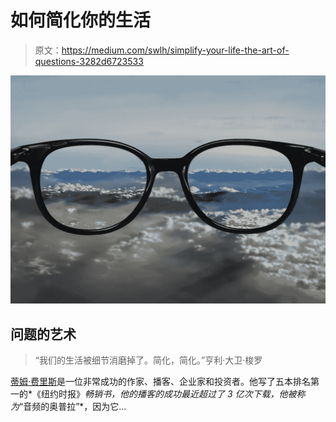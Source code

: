 # 如何简化你的生活

> 原文：<https://medium.com/swlh/simplify-your-life-the-art-of-questions-3282d6723533>

![](img/8fa67bc9f84cff44a17d72c0d6a5854a.png)

## 问题的艺术

> “我们的生活被细节消磨掉了。简化，简化。”亨利·大卫·梭罗

[蒂姆·费里斯](https://medium.com/u/56d3bc91794f?source=post_page-----3282d6723533--------------------------------)是一位非常成功的作家、播客、企业家和投资者。他写了五本排名第一的*《纽约时报》*畅销书，他的播客的成功最近超过了 3 亿次下载，他被称为*“音频的奥普拉”*，因为它…